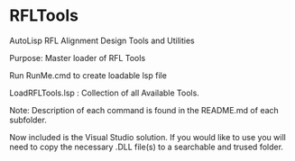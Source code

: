 # RFLTools

AutoLisp RFL Alignment Design Tools and Utilities

Purpose:  Master loader of RFL Tools

Run RunMe.cmd to create loadable lsp file

LoadRFLTools.lsp : Collection of all Available Tools.

Note:  Description of each command is found in the README.md of each subfolder.

Now included is the Visual Studio solution.  If you would like to use you will need to copy the necessary .DLL file(s) to a searchable and trused folder.
